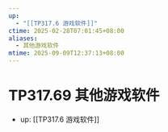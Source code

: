 ```yaml
---
up:
  - "[[TP317.6 游戏软件]]"
ctime: 2025-02-28T07:01:45+08:00
aliases:
  - 其他游戏软件
mtime: 2025-09-09T12:37:13+08:00
---
```


# TP317.69 其他游戏软件

- up: [[TP317.6 游戏软件]]
